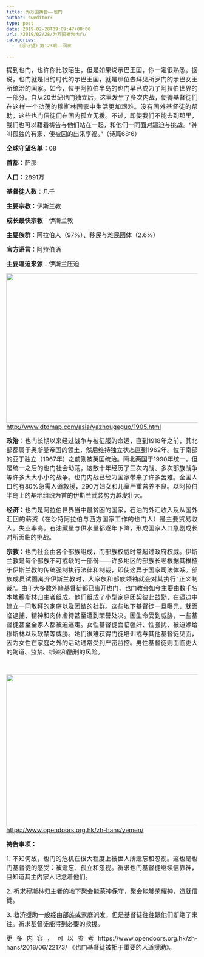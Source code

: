 ```yaml
---
title: 为万国祷告——也门
author: sweditor3
type: post
date: 2019-02-28T09:09:47+00:00
url: /2019/02/28/为万国祷告也门/
categories:
  - 《＠守望》第123期——回家

---
```

<p style="text-align: justify;">
  <span style="font-size: 12pt;">提到也门，也许你比较陌生，但是如果说示巴王国，你一定很熟悉。据说，也门就是旧约时代的示巴王国，就是那位去拜见所罗门的示巴女王所统治的国家。如今，位于阿拉伯半岛的也门早已成为了阿拉伯世界的一部分。自从20世纪也门独立后，这里发生了多次内战，使得基督徒们在这样一个动荡的穆斯林国家中生活更加艰难。没有国外基督徒的帮助，这些也门信徒们在国内孤立无援。不过，即使我们不能去到那里，我们也可以藉着祷告与他们站在一起，和他们一同面对逼迫与挑战。“神叫孤独的有家，使被囚的出来享福。”（诗篇68:6）</span>
</p>

<p style="text-align: justify;">
  <span style="font-size: 12pt;"><strong>全球守望名单：</strong>08</span>
</p>

<p style="text-align: justify;">
  <span style="font-size: 12pt;"><strong>首都</strong>：萨那</span>
</p>

<p style="text-align: justify;">
  <span style="font-size: 12pt;"><strong>人口：</strong>2891万</span>
</p>

<p style="text-align: justify;">
  <span style="font-size: 12pt;"><strong>基督徒人数：</strong>几千</span>
</p>

<p style="text-align: justify;">
  <span style="font-size: 12pt;"><strong>主要宗教</strong>：伊斯兰教</span>
</p>

<p style="text-align: justify;">
  <span style="font-size: 12pt;"><strong>成长最快宗教</strong>：伊斯兰教</span>
</p>

<p style="text-align: justify;">
  <span style="font-size: 12pt;"><strong>主要族群</strong>：阿拉伯人（97%）、移民与难民团体（2.6%）</span>
</p>

<p style="text-align: justify;">
  <span style="font-size: 12pt;"><strong>官方语言</strong>：阿拉伯语</span>
</p>

<p style="text-align: justify;">
  <span style="font-size: 12pt;"><strong>主要逼迫来源</strong>：伊斯兰压迫</span>
</p>

<p style="text-align: justify;">
  <p style="text-align: justify;">
    <img class="alignnone size-medium wp-image-18351" src="http://t5.shwchurch.org/wp-content/uploads/2019/02/1-600x394.jpg" alt="" width="600" height="394" srcset="http://t5.shwchurch.org/wp-content/uploads/2019/02/1-600x394.jpg 600w, http://t5.shwchurch.org/wp-content/uploads/2019/02/1-400x263.jpg 400w, http://t5.shwchurch.org/wp-content/uploads/2019/02/1-768x504.jpg 768w, http://t5.shwchurch.org/wp-content/uploads/2019/02/1-457x300.jpg 457w, http://t5.shwchurch.org/wp-content/uploads/2019/02/1.jpg 1118w" sizes="(max-width: 600px) 100vw, 600px" /><br /> <a href="http://www.dtdmap.com/asia/yazhougeguo/1905.html"><span style="font-size: 12pt;">http://www.dtdmap.com/asia/yazhougeguo/1905.html</span></a>
  </p>
  
  <p style="text-align: justify;">
    <span style="font-size: 12pt;"><strong>政治：</strong>也门长期以来经过战争与被征服的命运，直到1918年之前，其北部都属于奥斯曼帝国的领土，然后维持独立状态直到1962年。位于南部的亚丁独立（1967年）之前则被英国统治。南北两国于1990年统一，但是统一之后的也门社会动荡，这数十年经历了三次内战、多次部族战争等许多大大小小的战争。也门内战已经为国家带来了许多苦难。全国人口约有80%急需人道救援，290万妇女和儿童严重营养不良。以阿拉伯半岛上的基地组织为首的伊斯兰武装势力越发壮大。</span>
  </p>
  
  <p style="text-align: justify;">
    <span style="font-size: 12pt;"><strong>经济：</strong>也门是阿拉伯世界当中最贫困的国家，石油的外汇收入及从国外汇回的薪资（在沙特阿拉伯与西方国家工作的也门人）是主要贸易收入。失业率高。石油藏量与供水量都逐年下降，形成国家人口急剧成长时所面临的挑战。</span>
  </p>
  
  <p style="text-align: justify;">
    <span style="font-size: 12pt;"><strong>宗教：</strong>也门社会由各个部族组成，而部族权威时常超过政府权威。伊斯兰教是每个部族不可或缺的一部份——许多地区的部族长老根据其根植于伊斯兰教的传统强制执行法律和制裁，即使这异于国家司法体系。部族成员试图离弃伊斯兰教时，大家族和部族领袖就会对其执行“正义制裁”。由于大多数外籍基督徒都已离开也门，也门教会如今主要由数千名本地穆斯林归主者组成。他们组成了小型家庭团契彼此鼓励，在逼迫中建立一同敬拜的家庭以及团结的社群。这些地下基督徒一旦曝光，就面临逮捕、精神和肉体虐待甚至遭到荣誉处决。因生命受到威胁，一些基督徒甚至全家人都被迫逃走。女性基督徒面临强奸、性骚扰、被迫嫁给穆斯林以及软禁等威胁。她们很难获得门徒培训或与其他基督徒见面，因为女性在家庭之外的活动通常受到严密监控。男性基督徒则面临更大的殉道、监禁、绑架和酷刑的风险。</span>
  </p>
  
  <p style="text-align: justify;">
    <span style="font-size: 12pt;"> </span>
  </p>
  
  <p style="text-align: justify;">
    <img class="alignnone size-medium wp-image-18352" src="http://t5.shwchurch.org/wp-content/uploads/2019/02/2-600x400.jpg" alt="" width="600" height="400" srcset="http://t5.shwchurch.org/wp-content/uploads/2019/02/2-600x400.jpg 600w, http://t5.shwchurch.org/wp-content/uploads/2019/02/2-400x267.jpg 400w, http://t5.shwchurch.org/wp-content/uploads/2019/02/2-768x512.jpg 768w, http://t5.shwchurch.org/wp-content/uploads/2019/02/2-450x300.jpg 450w, http://t5.shwchurch.org/wp-content/uploads/2019/02/2.jpg 1295w" sizes="(max-width: 600px) 100vw, 600px" /><br /> <a href="https://www.opendoors.org.hk/zh-hans/yemen/"><span style="font-size: 12pt;">https://www.opendoors.org.hk/zh-hans/yemen/</span></a>
  </p>
  
  <p style="text-align: justify;">
    <strong><span style="font-size: 12pt;">祷告事项：</span></strong>
  </p>
  
  <p style="text-align: justify;">
    <span style="font-size: 12pt;">1. 不知何故，也门的危机在很大程度上被世人所遗忘和忽视。这也是也门基督徒的感受：被遗忘、孤立和忽视。祈求也门基督徒继续信靠神，且知道其主内家人记念着他们。</span>
  </p>
  
  <p style="text-align: justify;">
    <span style="font-size: 12pt;">2. 祈求穆斯林归主者的地下聚会能蒙神保守，聚会能够荣耀神，造就信徒。</span>
  </p>
  
  <p style="text-align: justify;">
    <span style="font-size: 12pt;">3. 救济援助一般经由部族或家庭派发，但是基督徒往往跟他们断绝了来往。祈求基督徒能得到必要的救援。</span>
  </p>
  
  <p style="text-align: justify;">
    <span style="font-size: 12pt;">更多内容，可以参考https://www.opendoors.org.hk/zh-hans/2018/06/22173/ 《也门基督徒被拒于重要的人道援助》。</span>
  </p>
  
  <p style="text-align: justify;">
